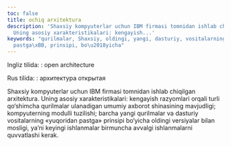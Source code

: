 ```yaml
---
toc: false
title: ochiq arxitektura
description: 'Shaxsiy kompyuterlar uchun IBM firmasi tomnidan ishlab chiqilgan arxitektura.
  Uning asosiy xarakteristikalari: kengayish...'
keywords: "qurilmalar, Shaxsiy, oldingi, yangi, dasturiy, vositalarning, \xAByuqoridan,
  pastga\xBB, prinsipi, bo\u2018yicha"
---
```


Ingliz tilida:
:   open architecture

Rus tilida:
:   архитектура открытая

Shaxsiy kompyuterlar uchun IBM firmasi tomnidan ishlab chiqilgan arxitektura. Uning asosiy xarakteristikalari: kengayish razyomlari orqali turli qo‘shimcha qurilmalar ulanadigan umumiy axborot shinasining mavjudligi; kompyuterning modulli tuzilishi; barcha yangi qurilmalar va dasturiy vositalarning «yuqoridan pastga» prinsipi bo‘yicha oldingi versiyalar bilan mosligi, ya’ni keyingi ishlanmalar birmuncha avvalgi ishlanmalarni quvvatlashi kerak.